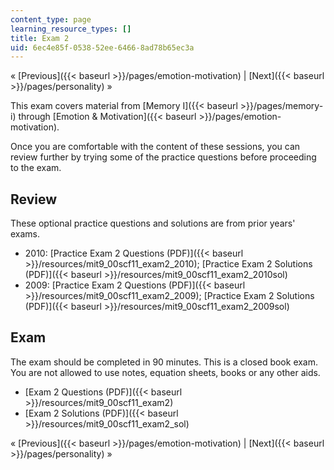 ```yaml
---
content_type: page
learning_resource_types: []
title: Exam 2
uid: 6ec4e85f-0538-52ee-6466-8ad78b65ec3a
---
```


« [Previous]({{< baseurl >}}/pages/emotion-motivation) | [Next]({{< baseurl >}}/pages/personality) »

This exam covers material from [Memory I]({{< baseurl >}}/pages/memory-i) through [Emotion & Motivation]({{< baseurl >}}/pages/emotion-motivation).

Once you are comfortable with the content of these sessions, you can review further by trying some of the practice questions before proceeding to the exam.

Review
------

These optional practice questions and solutions are from prior years' exams.

*   2010: [Practice Exam 2 Questions (PDF)]({{< baseurl >}}/resources/mit9_00scf11_exam2_2010); [Practice Exam 2 Solutions (PDF)]({{< baseurl >}}/resources/mit9_00scf11_exam2_2010sol)
*   2009: [Practice Exam 2 Questions (PDF)]({{< baseurl >}}/resources/mit9_00scf11_exam2_2009); [Practice Exam 2 Solutions (PDF)]({{< baseurl >}}/resources/mit9_00scf11_exam2_2009sol)

Exam
----

The exam should be completed in 90 minutes. This is a closed book exam. You are not allowed to use notes, equation sheets, books or any other aids.

*   [Exam 2 Questions (PDF)]({{< baseurl >}}/resources/mit9_00scf11_exam2)
*   [Exam 2 Solutions (PDF)]({{< baseurl >}}/resources/mit9_00scf11_exam2_sol)

« [Previous]({{< baseurl >}}/pages/emotion-motivation) | [Next]({{< baseurl >}}/pages/personality) »